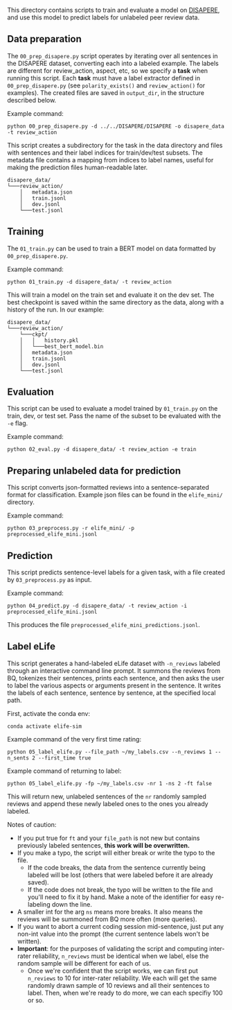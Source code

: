 
This directory contains scripts to train and evaluate a model on [DISAPERE](https://github.com/nnkennard/DISAPERE), and use this model to predict labels for unlabeled peer review data.

## Data preparation

The `00_prep_disapere.py` script operates by iterating over all sentences in the DISAPERE dataset, converting each into a labeled example. The labels are different for review_action, aspect, etc, so we specify a **task** when running this script. Each **task** must have a label extractor defined in `00_prep_disapere.py` (see `polarity_exists()` and `review_action()` for examples). The created files are saved in `output_dir`, in the structure described below.

Example command:

```
python 00_prep_disapere.py -d ../../DISAPERE/DISAPERE -o disapere_data -t review_action
```

This script creates a subdirectory for the task in the data directory and files with sentences and their label indices for train/dev/test subsets. The metadata file contains a mapping from indices to label names, useful for making the prediction files human-readable later.

```
disapere_data/
└───review_action/
    │   metadata.json  
    │   train.jsonl
    │   dev.jsonl
    └───test.jsonl
```

## Training

The `01_train.py` can be used to train a BERT model on data formatted by `00_prep_disapere.py`. 

Example command:
```
python 01_train.py -d disapere_data/ -t review_action
```
This will train a model on the train set and evaluate it on the dev set. The best checkpoint is saved within the same directory as the data, along with a history of the run. In our example:

```
disapere_data/
└───review_action/
    └───ckpt/
    │   │   history.pkl 
    │   └───best_bert_model.bin
    │   metadata.json  
    │   train.jsonl
    │   dev.jsonl
    └───test.jsonl
```


## Evaluation

This script can be used to evaluate a model trained by `01_train.py` on the train, dev, or test set. Pass the name of the subset to be evaluated with the `-e` flag.

Example command:
```
python 02_eval.py -d disapere_data/ -t review_action -e train
```

## Preparing unlabeled data for prediction

This script converts json-formatted reviews into a sentence-separated format for classification. Example json files can be found in the `elife_mini/` directory.

Example command:
```
python 03_preprocess.py -r elife_mini/ -p preprocessed_elife_mini.jsonl
```

## Prediction

This script predicts sentence-level labels for a given task, with a file created by `03_preprocess.py` as input.

Example command:
```
python 04_predict.py -d disapere_data/ -t review_action -i preprocessed_elife_mini.jsonl
```

This produces the file `preprocessed_elife_mini_predictions.jsonl`.


## Label eLife

This script generates a hand-labeled eLife dataset with `-n_reviews` labeled through an interactive command line prompt. It summons the reviews from BQ, tokenizes their sentences, prints each sentence, and then asks the user to label the various aspects or arguments present in the sentence. It writes the labels of each sentence, sentence by sentence, at the specified local path. 

First, activate the conda env:
```
conda activate elife-sim
```

Example command of the very first time rating:
```
python 05_label_elife.py --file_path ~/my_labels.csv --n_reviews 1 --n_sents 2 --first_time true
```

Example command of returning to label:
```
python 05_label_elife.py -fp ~/my_labels.csv -nr 1 -ns 2 -ft false
```
This will return new, unlabeled sentences of the `nr` randomly sampled reviews and append these newly labeled ones to the ones you already labeled.

Notes of caution:
- If you put true for `ft` and your `file_path` is not new but contains previously labeled sentences, __this work will be overwritten.__
- If you make a typo, the script will either break or write the typo to the file. 
    - If the code breaks, the data from the sentence currently being labeled will be lost (others that were labeled before it are already saved). 
    - If the code does not break, the typo will be written to the file and you'll need to fix it by hand. Make a note of the identifier for easy re-labeling down the line.
- A smaller int for the arg `ns` means more breaks. It also means the reviews will be summoned from BQ more often (more queries).
- If you want to abort a current coding session mid-sentence, just put any non-int value into the prompt (the current sentence labels won't be written).
- __Important__: for the purposes of validating the script and computing inter-rater reliability, `n_reviews` must be identical when we label, else the random sample will be different for each of us.
    - Once we're confident that the script works, we can first put `n_reviews` to 10 for inter-rater reliability. We each will get the same randomly drawn sample of 10 reviews and all their sentences to label. Then, when we're ready to do more, we can each specifiy 100 or so. 